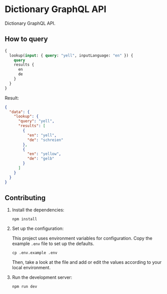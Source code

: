 # Dictionary GraphQL API

Dictionary GraphQL API.

## How to query

```graphql
{
  lookup(input: { query: "yell", inputLanguage: "en" }) {
    query
    results {
      en
      de
    }
  }
}
```

Result:

```json
{
  "data": {
    "lookup": {
      "query": "yell",
      "results": [
        {
          "en": "yell",
          "de": "schreien"
        },
        {
          "en": "yellow",
          "de": "gelb"
        }
      ]
    }
  }
}
```

## Contributing

1. Install the dependencies:

   ```shell
   npm install
   ```

2. Set up the configuration:

   This project uses environment variables for configuration. Copy the example `.env` file to set up the defaults.

   ```shell
   cp .env.example .env
   ```

   Then, take a look at the file and add or edit the values according to your local environment.

3. Run the development server:

   ```shell
   npm run dev
   ```
